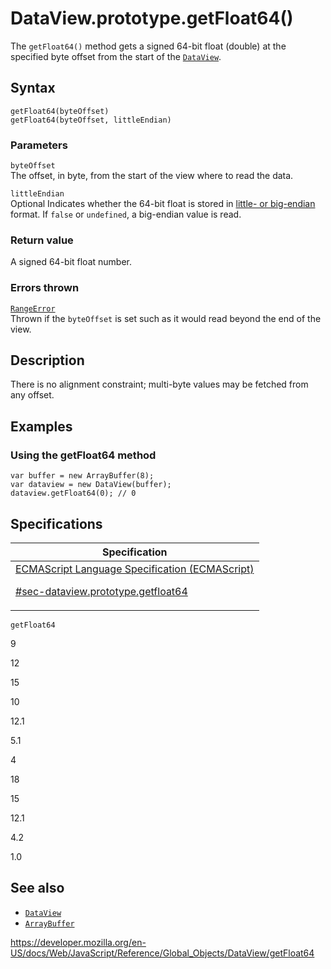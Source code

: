 # DataView.prototype.getFloat64()

The `getFloat64()` method gets a signed 64-bit float (double) at the specified byte offset from the start of the [`DataView`](../dataview).

## Syntax

    getFloat64(byteOffset)
    getFloat64(byteOffset, littleEndian)

### Parameters

`byteOffset`  
The offset, in byte, from the start of the view where to read the data.

`littleEndian`  
<span class="badge inline optional">Optional</span> Indicates whether the 64-bit float is stored in [little- or big-endian](https://developer.mozilla.org/en-US/docs/Glossary/Endianness) format. If `false` or `undefined`, a big-endian value is read.

### Return value

A signed 64-bit float number.

### Errors thrown

[`RangeError`](../rangeerror)  
Thrown if the `byteOffset` is set such as it would read beyond the end of the view.

## Description

There is no alignment constraint; multi-byte values may be fetched from any offset.

## Examples

### Using the getFloat64 method

    var buffer = new ArrayBuffer(8);
    var dataview = new DataView(buffer);
    dataview.getFloat64(0); // 0

## Specifications

<table><thead><tr class="header"><th>Specification</th></tr></thead><tbody><tr class="odd"><td><a href="https://tc39.es/ecma262/#sec-dataview.prototype.getfloat64">ECMAScript Language Specification (ECMAScript) 
<br/>


<span class="small">#sec-dataview.prototype.getfloat64</span></a></td></tr></tbody></table>

`getFloat64`

9

12

15

10

12.1

5.1

4

18

15

12.1

4.2

1.0

## See also

-   [`DataView`](../dataview)
-   [`ArrayBuffer`](../arraybuffer)

<a href="https://developer.mozilla.org/en-US/docs/Web/JavaScript/Reference/Global_Objects/DataView/getFloat64" class="_attribution-link">https://developer.mozilla.org/en-US/docs/Web/JavaScript/Reference/Global_Objects/DataView/getFloat64</a>
